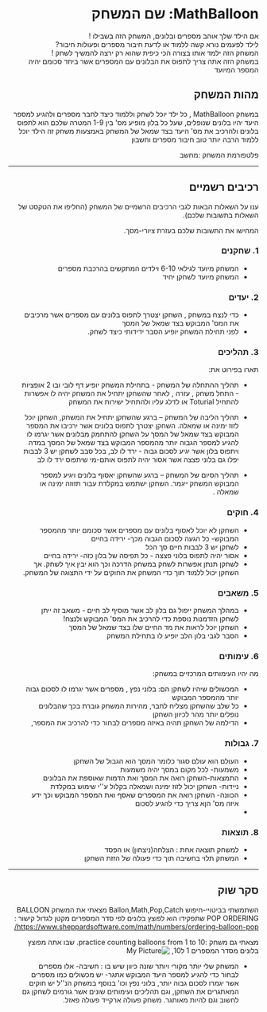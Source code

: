
<div dir='rtl' lang='he'>

# MathBalloon: שם המשחק

  אם הילד שלך אוהב מספרים ובלונים, המשחק הזה בשבילו ! \
  לילד לפעמים נורא קשה ללמוד או לדעת חיבור מספרים ופעולות חיבור? \
  המשחק הזה ילמד אותו בצורה הכי כיפית שהוא רק ירצה להמשיך לשחק ! \
  במשחק הזה אתה צריך לתפוס את הבלונים עם המספרים אשר ביחד סכומם יהיה המספר המיועד 
 

## מהות המשחק

במשחק MathBalloon , כל ילד יוכל לשחק וללמוד כיצד לחבר מספרים ולהגיע למספר היעד
יהיו בלונים שנופלים, שעל כל בלון מופיע מס' בין 1-9
המטרה שלכם הוא לתפוס בלונים ולהרכיב את מס' היעד בצד שמאל של המשחק
באמצעות משחק זה הילד יוכל ללמוד הרבה יותר טוב חיבור מספרים וחשבון

פלטפורמת המשחק  :מחשב 


---


## רכיבים רשמיים

ענו על השאלות הבאות לגבי הרכיבים הרשמיים של המשחק
(החליפו את הטקסט של השאלות בתשובות שלכם).

המחישו את התשובות שלכם בעזרת ציורי-מסך.

### 1. שחקנים

* המשחק מיועד לגילאי 6-10 וילדים המתקשים בהרכבת מספרים
* המשחק מיועד לשחקן יחיד

### 2. יעדים

* כדי לנצח במשחק , השחקן יצטרך לתפוס בלונים עם מספרים אשר מרכיבים את המס' המבוקש בצד שמאל של המסך
* לפני תחילת המשחק יופיע הסבר ידידותי כיצד לשחק.


### 3. תהליכים

תארו בפירוט את:

* תהליך ההתחלה של המשחק - בתחילת המשחק יופיע דף לובי ובו 2 אופציות - התחל משחק , עזרה , לאחר שהשחקן יתחיל את המשחק יהיה לו אפשרות להתחיל Toturial או לדלג עליו ולהתחיל ישירות את המשחק 
*	תהליך הליבה של המשחק –
  ברגע שהשחקן יתחיל את המשחק, השחקן יוכל לזוז ימינה או שמאלה.
 	השחקן יצטרך לתפוס בלונים אשר ירכיבו את המספר המבוקש בצד שמאל של המסך
 	על השחקן להתחמק מבלונים אשר יגרמו לו להגיע למספר הגבוה יותר מהמספר המבוקש בצד שמאל של המסך
 	במדה ויתפוס בלון אשר יגיע לסכום גבוה - ירד לו לב,
 	בכל סבב לשחקן יש 3 לבבות
 	יפלו גם בלוני פצצה אשר אסור יהיה לתפוס אותם-מי שיתפוס ירד לו לב
 	
*	תהליך הסיום של המשחק – ברגע שהשחקן יאסוף בלונים ויגיע למספר המבוקש המשחק ייגמר.
  השחקן ישתמש במקלדת עבור תזוזה ימינה או שמאלה .

### 4. חוקים

* השחקן לא יוכל לאסוף בלונים עם מספרים אשר סכומם יותר מהמספר המבוקש- כל הגעה לסכום הגבוה מכך- ירידה בחיים
* לשחקן יש 3 לבבות חיים סך הכל
* אסור יהיה לתפוס בלוני פצצה - כל תפיסה של בלון כזה- ירידה בחיים
* לשחקן תנתן אפשרות לשחק במשחק הדרכה וכך הוא יבין איך לשחק.
  אך השחקן יכול ללמוד תוך כדי המשחק את החוקים על ידי התצוגה של המשחק.


### 5. משאבים

* במהלך המשחק ייפול גם בלון לב אשר מוסיף לב חיים - משאב זה ייתן לשחקן הזדמנות נוספת כדי להרכיב את המס' המבוקש ולנצח!
* השחקן יוכל לראות את מד החיים שלו בצד שמאל של המסך
* הסבר לגבי בלון הלב יופיע לו בתחילת המשחק

### 6. עימותים

מה יהיו העימותים המרכזיים במשחק:

* המכשולים שיהיו לשחקן הם: בלוני נפץ , מספרים אשר יגרמו לו לסכום גבוה יותר מהמספר המבוקש
* כל שלב שהשחקן מצליח לחבר, מהירות המשחק גוברת בכך שהבלונים נופלים יותר מהר לכיוון השחקן
* הדילמה של השחקן תהיה באיזה מספרים לבחור כדי להרכיב את המספר, 


### 7. גבולות

* העולם הוא עולם סגור כלומר המסך הוא הגבול של השחקן
* משמעות- לכל מקום במסך יהיה משמעות
* התמצאות-השחקן רואה את המסך ואת הדמות שאוספת את הבלונים
* ניידות- השחקן יכול לזוז ימינה ושמאלה בקלול ע''י שימוש במקלדת
* הכוונה- השחקן רואה את המספרים שאסף ואת המספר המבוקש וכך ידע איזה מס' הןא צריך כדי להגיע לסכום 
* 
  


### 8. תוצאות

* למשחק תוצאה אחת : הצלחה(ניצחון) או הפסד
* המשחק תלוי בחשיבה תוך כדי פעולה של הזזת השחקן

---

## סקר שוק

השתמשתי בביטויי-חיפוש Ballon,Math,Pop,Catch
מצאתי את המשחק BALLOON POP ORDERING שתפקידו הוא לפוצץ בלונים לפי סדר המספרים מקטן לגדול
קישור :
https://www.sheppardsoftware.com/math/numbers/ordering-balloon-pop/


מצאתי גם משחק :practice counting balloons from 1 to 10.
שבו אתה מפוצץ בלונים מסדר המספרים 1 ל10,
![My Picture](https://ibb.co/mHNt5hS)


* המשחק שלי יותר מקורי ויותר שונה כיוון שיש בו :
חשיבה- אלו מספרים לבחור כדי להגיע למספר היעד המבוקש
אתגר- יש מכשולים כמו מספרים אשר יגמרו לסכום גבוה יותר, בלוני נפץ וכו'
בנוסף במשחק הנ''ל יש חוקים המאתגרים את השחקן, וגם תהליכים ועימותים שונים אשר גורמים לשחקן גם לחשוב וגם להיות מאותגר.
משחק פעולה ארקייד פעולה פאזל.




</div>
